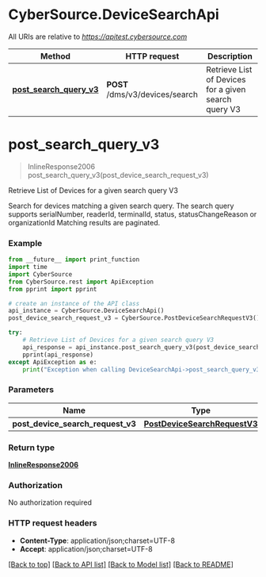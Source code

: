 # CyberSource.DeviceSearchApi

All URIs are relative to *https://apitest.cybersource.com*

Method | HTTP request | Description
------------- | ------------- | -------------
[**post_search_query_v3**](DeviceSearchApi.md#post_search_query_v3) | **POST** /dms/v3/devices/search | Retrieve List of Devices for a given search query V3


# **post_search_query_v3**
> InlineResponse2006 post_search_query_v3(post_device_search_request_v3)

Retrieve List of Devices for a given search query V3

Search for devices matching a given search query.  The search query supports serialNumber, readerId, terminalId, status, statusChangeReason or organizationId  Matching results are paginated. 

### Example 
```python
from __future__ import print_function
import time
import CyberSource
from CyberSource.rest import ApiException
from pprint import pprint

# create an instance of the API class
api_instance = CyberSource.DeviceSearchApi()
post_device_search_request_v3 = CyberSource.PostDeviceSearchRequestV3() # PostDeviceSearchRequestV3 | 

try: 
    # Retrieve List of Devices for a given search query V3
    api_response = api_instance.post_search_query_v3(post_device_search_request_v3)
    pprint(api_response)
except ApiException as e:
    print("Exception when calling DeviceSearchApi->post_search_query_v3: %s\n" % e)
```

### Parameters

Name | Type | Description  | Notes
------------- | ------------- | ------------- | -------------
 **post_device_search_request_v3** | [**PostDeviceSearchRequestV3**](PostDeviceSearchRequestV3.md)|  | 

### Return type

[**InlineResponse2006**](InlineResponse2006.md)

### Authorization

No authorization required

### HTTP request headers

 - **Content-Type**: application/json;charset=UTF-8
 - **Accept**: application/json;charset=UTF-8

[[Back to top]](#) [[Back to API list]](../README.md#documentation-for-api-endpoints) [[Back to Model list]](../README.md#documentation-for-models) [[Back to README]](../README.md)

